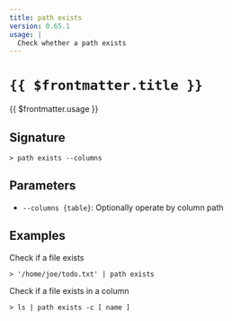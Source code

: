 ```yaml
---
title: path exists
version: 0.65.1
usage: |
  Check whether a path exists
---
```


# <code>{{ $frontmatter.title }}</code>

<div style='white-space: pre-wrap;'>{{ $frontmatter.usage }}</div>

## Signature

```> path exists --columns```

## Parameters

 -  `--columns {table}`: Optionally operate by column path

## Examples

Check if a file exists
```shell
> '/home/joe/todo.txt' | path exists
```

Check if a file exists in a column
```shell
> ls | path exists -c [ name ]
```
